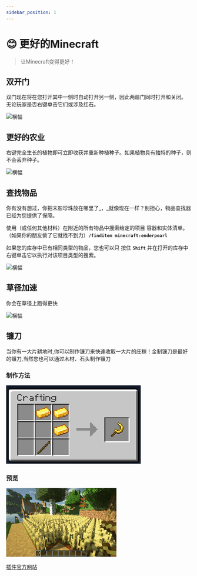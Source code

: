 ```yaml
---
sidebar_position: 1
---
```


# 😊 更好的Minecraft
> 让Minecraft变得更好！

## 双开门

双门现在将在您打开其中一侧时自动打开另一侧，因此两扇门同时打开和关闭。 无论玩家是否右键单击它们或涉及红石。

![横幅](https://oddlama.github.io/vane/assets/gifs/double-doors.gif)

## 更好的农业

右键完全生长的植物即可立即收获并重新种植种子。如果植物具有独特的种子，则不会丢弃种子。

![横幅](https://oddlama.github.io/vane/assets/gifs/better-harvesting.gif)

## 查找物品

你有没有想过，你把末影珍珠放在哪里了_，_就像现在一样？别担心，物品查找器已经为您提供了保障。

使用（或任何其他材料）在附近的所有物品中搜索给定的项目 容器和实体清单。（如果你的朋友偷了它就找不到力）**`/finditem minecraft:enderpearl`**

如果您的库存中已有相同类型的物品，您也可以只 按住 **`Shift`** 并在打开的库存中右键单击它以执行对该项目类型的搜索。

![横幅](https://oddlama.github.io/vane/assets/gifs/find_item.gif)

## 草径加速

你会在草径上跑得更快

![横幅](https://oddlama.github.io/vane/assets/gifs/sickle.gif)

## 镰刀

当你有一大片耕地时,你可以制作镰刀来快速收取一大片的庄稼！金制镰刀是最好的镰刀,当然您也可以通过木材、石头制作镰刀

### 制作方法

![横幅](../assets/maketable.png)

### 预览

![横幅](../assets/sickle.gif)

[插件官方网站](https://oddlama.github.io/vane/)
